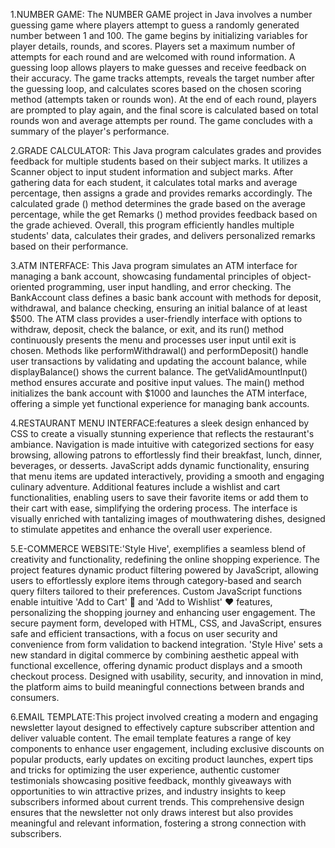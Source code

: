 1.NUMBER GAME:
The NUMBER GAME project in Java involves a number guessing game where players attempt to guess a randomly generated number between 1 and 100. The game begins by initializing variables for player details, rounds, and scores. Players set a maximum number of attempts for each round and are welcomed with round information. A guessing loop allows players to make guesses and receive feedback on their accuracy. The game tracks attempts, reveals the target number after the guessing loop, and calculates scores based on the chosen scoring method (attempts taken or rounds won). At the end of each round, players are prompted to play again, and the final score is calculated based on total rounds won and average attempts per round. The game concludes with a summary of the player's performance.

2.GRADE CALCULATOR:
This Java program calculates grades and provides feedback for multiple students based on their subject marks. It utilizes a Scanner object to input student information and subject marks. After gathering data for each student, it calculates total marks and average percentage, then assigns a grade and provides remarks accordingly. The calculated grade () method determines the grade based on the average percentage, while the get Remarks () method provides feedback based on the grade achieved. Overall, this program efficiently handles multiple students' data, calculates their grades, and delivers personalized remarks based on their performance.

3.ATM INTERFACE:
This Java program simulates an ATM interface for managing a bank account, showcasing fundamental principles of object-oriented programming, user input handling, and error checking. The BankAccount class defines a basic bank account with methods for deposit, withdrawal, and balance checking, ensuring an initial balance of at least $500. The ATM class provides a user-friendly interface with options to withdraw, deposit, check the balance, or exit, and its run() method continuously presents the menu and processes user input until exit is chosen. Methods like performWithdrawal() and performDeposit() handle user transactions by validating and updating the account balance, while displayBalance() shows the current balance. The getValidAmountInput() method ensures accurate and positive input values. The main() method initializes the bank account with $1000 and launches the ATM interface, offering a simple yet functional experience for managing bank accounts.

4.RESTAURANT MENU INTERFACE:features a sleek design enhanced by CSS to create a visually stunning experience that reflects the restaurant's ambiance. Navigation is made intuitive with categorized sections for easy browsing, allowing patrons to effortlessly find their breakfast, lunch, dinner, beverages, or desserts. JavaScript adds dynamic functionality, ensuring that menu items are updated interactively, providing a smooth and engaging culinary adventure. Additional features include a wishlist and cart functionalities, enabling users to save their favorite items or add them to their cart with ease, simplifying the ordering process. The interface is visually enriched with tantalizing images of mouthwatering dishes, designed to stimulate appetites and enhance the overall user experience. 

5.E-COMMERCE WEBSITE:'Style Hive', exemplifies a seamless blend of creativity and functionality, redefining the online shopping experience. The project features dynamic product filtering powered by JavaScript, allowing users to effortlessly explore items through category-based and search query filters tailored to their preferences. Custom JavaScript functions enable intuitive 'Add to Cart' 🛒 and 'Add to Wishlist' ❤️ features, personalizing the shopping journey and enhancing user engagement. The secure payment form, developed with HTML, CSS, and JavaScript, ensures safe and efficient transactions, with a focus on user security and convenience from form validation to backend integration. 'Style Hive' sets a new standard in digital commerce by combining aesthetic appeal with functional excellence, offering dynamic product displays and a smooth checkout process. Designed with usability, security, and innovation in mind, the platform aims to build meaningful connections between brands and consumers. 

6.EMAIL TEMPLATE:This project involved creating a modern and engaging newsletter layout designed to effectively capture subscriber attention and deliver valuable content. The email template features a range of key components to enhance user engagement, including exclusive discounts on popular products, early updates on exciting product launches, expert tips and tricks for optimizing the user experience, authentic customer testimonials showcasing positive feedback, monthly giveaways with opportunities to win attractive prizes, and industry insights to keep subscribers informed about current trends. This comprehensive design ensures that the newsletter not only draws interest but also provides meaningful and relevant information, fostering a strong connection with subscribers.


